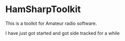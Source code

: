 # HamSharpToolkit

This is a toolkit for Amateur radio software.

I have just got started and got side tracked for a while
